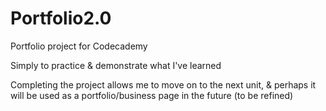 # Portfolio2.0
Portfolio project for Codecademy

Simply to practice & demonstrate what I've learned

Completing the project allows me to move on to the next unit,
& perhaps it will be used as a portfolio/business page in the future (to be refined)
